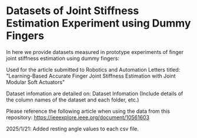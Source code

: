 # Datasets of Joint Stiffness Estimation Experiment using Dummy Fingers

In here we provide datasets measured in prototype experiments of finger joint stiffness estimation using dummy fingers: 

Used for the article submitted to Robotics and Automation Letters titled: "Learning-Based Accurate Finger Joint Stiffness Estimation with Joint Modular Soft Actuators"

Dataset infomation are detailed on: Dataset Infomation (Include details of the column names of the dataset and each folder, etc.)

Please reference the following article when using the data from this repository:
https://ieeexplore.ieee.org/document/10561603

2025/1/21: Added resting angle values to each csv file.
